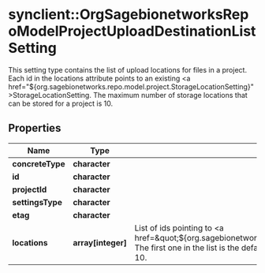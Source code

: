 # synclient::OrgSagebionetworksRepoModelProjectUploadDestinationListSetting

This setting type contains the list of upload locations for files in a project. Each id in the locations attribute points to an existing <a href=\"${org.sagebionetworks.repo.model.project.StorageLocationSetting}\">StorageLocationSetting</a>. The maximum number of storage locations that can be stored for a project is 10.

## Properties
Name | Type | Description | Notes
------------ | ------------- | ------------- | -------------
**concreteType** | **character** |  | [optional] 
**id** | **character** |  | [optional] 
**projectId** | **character** |  | [optional] 
**settingsType** | **character** |  | [optional] 
**etag** | **character** |  | [optional] 
**locations** | **array[integer]** | List of ids pointing to &lt;a href&#x3D;\&quot;${org.sagebionetworks.repo.model.project.StorageLocationSetting}\&quot;&gt;StorageLocationSetting&lt;/a&gt;. The first one in the list is the default location; The maximum number of storage locations for a project is limited to 10. | [optional] 


